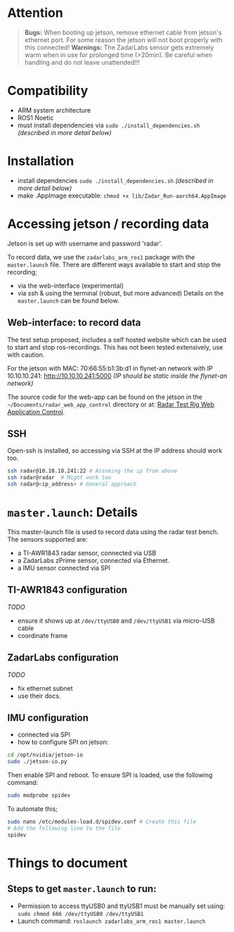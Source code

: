 # Attention
> **Bugs:** When booting up jetson, remove ethernet cable from jetson's ethernet port. For some reason the jetson will not boot properly with this connected!
> **Warnings:** The ZadarLabs sensor gets extremely warm when in use for prolonged time (>20min). Be careful when handling and do not leave unattended!!!

# Compatibility
- ARM system architecture
- ROS1 Noetic
- must install dependencies via `sudo ./install_dependencies.sh` _(described in more detail below)_

# Installation
- install dependencies `sudo ./install_dependencies.sh` _(described in more detail below)_
- make .AppImage executable: `chmod +x lib/Zadar_Run-aarch64.AppImage`

# Accessing jetson / recording data
Jetson is set up with username and password 'radar'.

To record data, we use the `zadarlabs_arm_ros1` package with the `master.launch` file.
There are different ways available to start and stop the recording;
- via the web-interface (experimental)
- via ssh & using the terminal (robust, but more advanced)
Details on the `master.launch` can be found below.

## Web-interface: to record data
The test setup proposed, includes a self hosted website
which can be used to start and stop ros-recordings.
This has not been tested extensively, use with caution.

For the jetson with MAC: 70:66:55:b1:3b:d1 in flynet-an network with IP 10.10.10.241:
http://10.10.10.241:5000
_(IP should be static inside the flynet-an network)_

The source code for the web-app can be found on the jetson in 
the `~/Documents/radar_web_app_control` directory or at: 
[Radar Test Rig Web Application Control](https://github.com/Maexerich/radar_web_app_control).

## SSH
Open-ssh is installed, so accessing via SSH at the IP address should work too.
```bash
ssh radar@10.10.10.241:22 # Assuming the ip from above
ssh radar@radar  # Might work too
ssh radar@<ip_address> # General approach
```

# `master.launch`: Details
This master-launch file is used to record data using the radar test bench.
The sensors supported are:
- a TI-AWR1843 radar sensor, connected via USB
- a ZadarLabs zPrime sensor, connected via Ethernet.
- a IMU sensor connected via SPI

## TI-AWR1843 configuration
_TODO_
- ensure it shows up at `/dev/ttyUSB0` and `/dev/ttyUSB1` via micro-USB cable
- coordinate frame

## ZadarLabs configuration
_TODO_
- fix ethernet subnet
- use their docs.

## IMU configuration
- connected via SPI
- how to configure SPI on jetson:
```bash
cd /opt/nvidia/jetson-io
sudo ./jetson-io.py
```
Then enable SPI and reboot.
To ensure SPI is loaded, use the following command:
```bash
sudo modprobe spidev
```
To automate this;
```bash
sudo nano /etc/modules-load.d/spidev.conf # Create this file
# Add the following line to the file
spidev
```

# Things to document
## Steps to get `master.launch` to run:
- Permission to access ttyUSB0 and ttyUSB1 must be manually set using: `sudo chmod 666 /dev/ttyUSB0 /dev/ttyUSB1`
- Launch command: `roslaunch zadarlabs_arm_ros1 master.launch`
